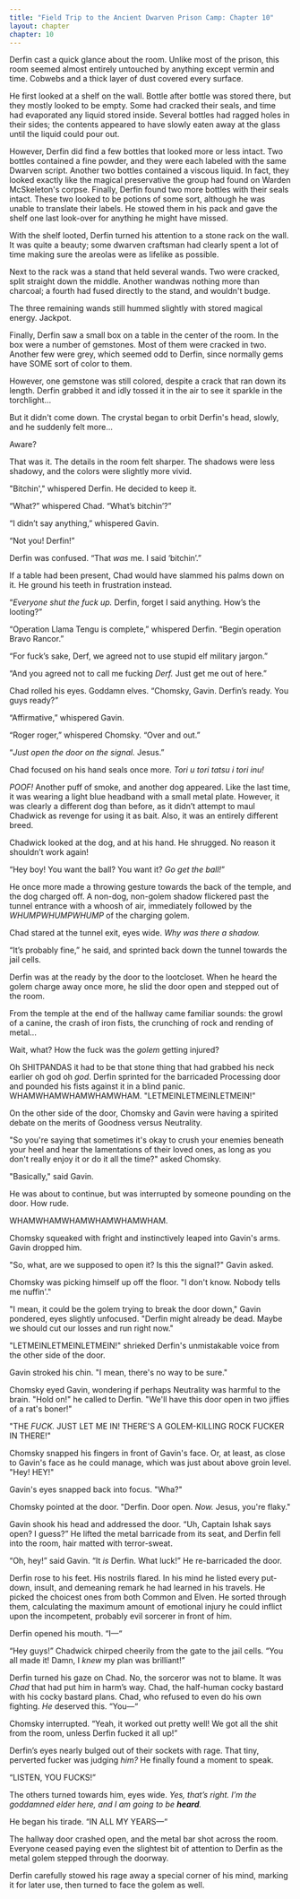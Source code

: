 ```yaml
---
title: "Field Trip to the Ancient Dwarven Prison Camp: Chapter 10"
layout: chapter
chapter: 10
---
```


Derfin cast a quick glance about the room. Unlike most of the prison, this room seemed almost entirely untouched by anything except vermin and time. Cobwebs and a thick layer of dust covered every surface.

He first looked at a shelf on the wall. Bottle after bottle was stored there, but they mostly looked to be empty. Some had cracked their seals, and time had evaporated any liquid stored inside. Several bottles had ragged holes in their sides; the contents appeared to have slowly eaten away at the glass until the liquid could pour out.

<!--more-->

However, Derfin did find a few bottles that looked more or less intact. Two bottles contained a fine powder, and they were each labeled with the same Dwarven script. Another two bottles contained a viscous liquid. In fact, they looked exactly like the magical preservative the group had found on Warden McSkeleton's corpse. Finally, Derfin found two more bottles with their seals intact. These two looked to be potions of some sort, although he was unable to translate their labels. He stowed them in his pack and gave the shelf one last look-over for anything he might have missed.

With the shelf looted, Derfin turned his attention to a stone rack on the wall. It was quite a beauty; some dwarven craftsman had clearly spent a lot of time making sure the areolas were as lifelike as possible.

Next to the rack was a stand that held several wands. Two were cracked, split straight down the middle. Another wandwas nothing more than charcoal; a fourth had fused directly to the stand, and wouldn't budge.

The three remaining wands still hummed slightly with stored magical energy. Jackpot.

Finally, Derfin saw a small box on a table in the center of the room. In the box were a number of gemstones. Most of them were cracked in two. Another few were grey, which seemed odd to Derfin, since normally gems have SOME sort of color to them.

However, one gemstone was still colored, despite a crack that ran down its length. Derfin grabbed it and idly tossed it in the air to see it sparkle in the torchlight...

But it didn't come down. The crystal began to orbit Derfin's head, slowly, and he suddenly felt more...

Aware?

That was it. The details in the room felt sharper. The shadows were less shadowy, and the colors were slightly more vivid.

"Bitchin'," whispered Derfin. He decided to keep it.

“What?” whispered Chad. “What’s bitchin’?”

“I didn’t say anything,” whispered Gavin.

“Not you! Derfin!”

Derfin was confused. “That _was_ me. I said ‘bitchin’.”

If a table had been present, Chad would have slammed his palms down on it. He ground his teeth in frustration instead.

“_Everyone shut the fuck up._ Derfin, forget I said anything. How’s the looting?”

“Operation Llama Tengu is complete,” whispered Derfin. “Begin operation Bravo Rancor.”

“For fuck’s sake, Derf, we agreed not to use stupid elf military jargon.”

“And you agreed not to call me fucking _Derf._ Just get me out of here.”

Chad rolled his eyes. Goddamn elves. “Chomsky, Gavin. Derfin’s ready. You guys ready?”

“Affirmative,” whispered Gavin.

“Roger roger,” whispered Chomsky. “Over and out.”

“_Just open the door on the signal._ Jesus.”

Chad focused on his hand seals once more. _Tori u tori tatsu i tori inu!_

_POOF!_ Another puff of smoke, and another dog appeared. Like the last time, it was wearing a light blue headband with a small metal plate. However, it was clearly a different dog than before, as it didn’t attempt to maul Chadwick as revenge for using it as bait. Also, it was an entirely different breed.

Chadwick looked at the dog, and at his hand. He shrugged. No reason it shouldn’t work again!

“Hey boy! You want the ball? You want it? _Go get the ball!_”

He once more made a throwing gesture towards the back of the temple, and the dog charged off. A non-dog, non-golem shadow flickered past the tunnel entrance with a whoosh of air, immediately followed by the _WHUMPWHUMPWHUMP_ of the charging golem.

Chad stared at the tunnel exit, eyes wide. _Why was there a shadow._

“It’s probably fine,” he said, and sprinted back down the tunnel towards the jail cells.

Derfin was at the ready by the door to the lootcloset. When he heard the golem charge away once more, he slid the door open and stepped out of the room.

From the temple at the end of the hallway came familiar sounds: the growl of a canine, the crash of iron fists, the crunching of rock and rending of metal...

Wait, what? How the fuck was the _golem_ getting injured?

Oh SHITPANDAS it had to be that stone thing that had grabbed his neck earlier oh god oh _god_. Derfin sprinted for the barricaded Processing door and pounded his fists against it in a blind panic. WHAMWHAMWHAMWHAMWHAM. "LETMEINLETMEINLETMEIN!"

On the other side of the door, Chomsky and Gavin were having a spirited debate on the merits of Goodness versus Neutrality.

"So you're saying that sometimes it's okay to crush your enemies beneath your heel and hear the lamentations of their loved ones, as long as you don't really enjoy it or do it all the time?" asked Chomsky.

"Basically," said Gavin.

He was about to continue, but was interrupted by someone pounding on the door. How rude.

WHAMWHAMWHAMWHAMWHAMWHAM.

Chomsky squeaked with fright and instinctively leaped into Gavin's arms. Gavin dropped him.

"So, what, are we supposed to open it? Is this the signal?" Gavin asked.

Chomsky was picking himself up off the floor. "I don't know. Nobody tells me nuffin'."

"I mean, it could be the golem trying to break the door down," Gavin pondered, eyes slightly unfocused. "Derfin might already be dead. Maybe we should cut our losses and run right now."

"LETMEINLETMEINLETMEIN!" shrieked Derfin's unmistakable voice from the other side of the door.

Gavin stroked his chin. "I mean, there's no way to be sure."

Chomsky eyed Gavin, wondering if perhaps Neutrality was harmful to the brain. "Hold on!" he called to Derfin. "We'll have this door open in two jiffies of a rat's boner!"

"THE _FUCK._ JUST LET ME IN! THERE'S A GOLEM-KILLING ROCK FUCKER IN THERE!"

Chomsky snapped his fingers in front of Gavin's face. Or, at least, as close to Gavin's face as he could manage, which was just about above groin level. "Hey! HEY!"

Gavin's eyes snapped back into focus. "Wha?"

Chomsky pointed at the door. "Derfin. Door open. _Now._ Jesus, you're flaky."

Gavin shook his head and addressed the door. “Uh, Captain Ishak says open? I guess?” He lifted the metal barricade from its seat, and Derfin fell into the room, hair matted with terror-sweat.

“Oh, hey!” said Gavin. “It _is_ Derfin. What luck!” He re-barricaded the door.

Derfin rose to his feet. His nostrils flared. In his mind he listed every put-down, insult, and demeaning remark he had learned in his travels. He picked the choicest ones from both Common and Elven. He sorted through them, calculating the  maximum amount of emotional injury he could inflict upon the incompetent, probably evil sorcerer in front of him.

Derfin opened his mouth. “I—“

“Hey guys!” Chadwick chirped cheerily from the gate to the jail cells. “You all made it! Damn, I _knew_ my plan was brilliant!”

Derfin turned his gaze on Chad. No, the sorceror was not to blame. It was _Chad_ that had put him in harm’s way. Chad, the half-human cocky bastard with his cocky bastard plans. Chad, who refused to even do his own fighting. _He_ deserved this. “You—“

Chomsky interrupted. “Yeah, it worked out pretty well! We got all the shit from the room, unless Derfin fucked it all up!”

Derfin’s eyes nearly bulged out of their sockets with rage. That tiny, perverted fucker was judging _him?_ He finally found a moment to speak.

“LISTEN, YOU FUCKS!”

The others turned towards him, eyes wide. _Yes, that’s right. I’m the goddamned elder here, and I am going to be **heard**._

He began his tirade. “IN ALL MY YEARS—“

The hallway door crashed open, and the metal bar shot across the room. Everyone ceased paying even the slightest bit of attention to Derfin as the metal golem stepped through the doorway.

Derfin carefully stowed his rage away a special corner of his mind, marking it for later use, then turned to face the golem as well.